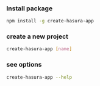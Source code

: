 
### Install package
```sh
npm install -g create-hasura-app
```

### create a new project
```sh
create-hasura-app [name]
```

### see options
```sh
create-hasura-app --help
```
